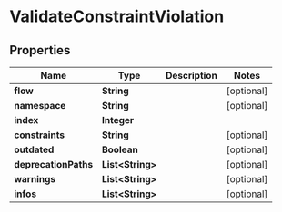 

# ValidateConstraintViolation


## Properties

| Name | Type | Description | Notes |
|------------ | ------------- | ------------- | -------------|
|**flow** | **String** |  |  [optional] |
|**namespace** | **String** |  |  [optional] |
|**index** | **Integer** |  |  |
|**constraints** | **String** |  |  [optional] |
|**outdated** | **Boolean** |  |  [optional] |
|**deprecationPaths** | **List&lt;String&gt;** |  |  [optional] |
|**warnings** | **List&lt;String&gt;** |  |  [optional] |
|**infos** | **List&lt;String&gt;** |  |  [optional] |




